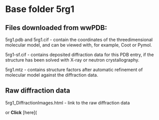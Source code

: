 # Base folder 5rg1

## Files downloaded from wwPDB:

5rg1.pdb and 5rg1.cif - contain the coordinates of the threedimensional molecular model, and can be viewed with, for example, Coot or Pymol.

5rg1-sf.cif - contains deposited diffraction data for this PDB entry, if the structure has been solved with X-ray or neutron crystallography.

5rg1.mtz - contains structure factors after automatic refinement of molecular model against the diffraction data.

## Raw diffraction data

5rg1_DiffractionImages.html - link to the raw diffraction data 

or **Click** [here](  <body>
      <script type="text/javascript">
    window.location.href = "https://zenodo.org/record/.373107) 

## Data Summary
|   | Resolution | Completeness| I/$\boldsymbol{\sigma}$ |
|---|-------------:|----------------:|--------------:|
|   |1.65|99.5  %|<img width=50/>5.100|

|   | **R-work**| **R-free**   
|---|-------------:|----------------:|           
||0.1720|0.2150|

|   |**MolProbity<br>score**| **Ramachandran<br>outliers** 
|---|-------------:|----------------:|
||1.52|0.33 %|

## Other relevant links 
**PDBe**:  https://www.ebi.ac.uk/pdbe/entry/pdb/5rg1
 
**PDBr**: https://www.rcsb.org/structure/5rg1 


